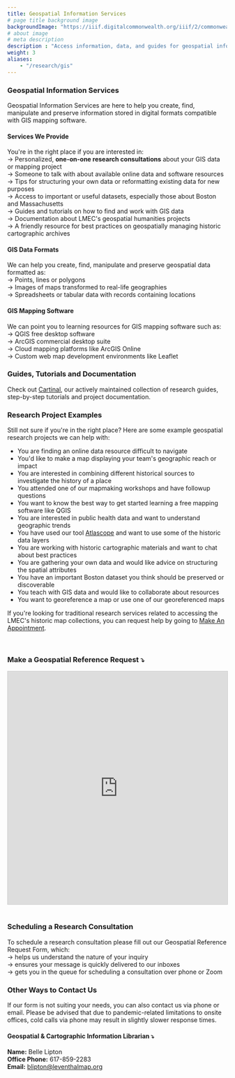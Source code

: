 ```yaml
---
title: Geospatial Information Services
# page title background image
backgroundImage: "https://iiif.digitalcommonwealth.org/iiif/2/commonwealth:3f463366g/1292,3248,8404,3417/1200,/0/default.jpg"
# about image
# meta description
description : "Access information, data, and guides for geospatial information"
weight: 3
aliases:
    - "/research/gis"
---
```


### Geospatial Information Services

Geospatial Information Services are here to help you create, find, manipulate and preserve information stored in digital formats compatible with GIS mapping software.

#### Services We Provide
You're in the right place if you are interested in: <br>
→ Personalized, **one-on-one research consultations** about your GIS data or mapping project <br>
→ Someone to talk with about available online data and software resources<br>
→ Tips for structuring your own data or reformatting existing data for new purposes <br>
→ Access to important or useful datasets, especially those about Boston and Massachusetts <br>
→ Guides and tutorials on how to find and work with GIS data <br>
→ Documentation about LMEC's geospatial humanities projects <br>
→ A friendly resource for best practices on geospatially managing historic cartographic archives

#### GIS Data Formats
We can help you create, find, manipulate and preserve geospatial data formatted as:<br>
→  Points, lines or polygons <br>
→  Images of maps transformed to real-life geographies <br>
→  Spreadsheets or tabular data with records containing locations <br>

#### GIS Mapping Software
We can point you to learning resources for GIS mapping software such as:<br>
→  QGIS free desktop software <br>
→  ArcGIS commercial desktop suite <br>
→  Cloud mapping platforms like ArcGIS Online <br>
→  Custom web map development environments like Leaflet <br>




### Guides, Tutorials and Documentation
Check out <a target = "_blank" href ='https://geoservices.leventhalmap.org/cartinal/'>Cartinal</a>, our actively maintained collection of research guides, step-by-step tutorials and project documentation.

### Research Project Examples
Still not sure if you're in the right place? Here are some example geospatial research projects we can help with: <br>
- You are finding an online data resource difficult to navigate <br>
- You'd like to make a map displaying your team's geographic reach or impact <br>
- You are interested in combining different historical sources to investigate the history of a place <br>
- You attended one of our mapmaking workshops and have followup questions <br>
- You want to know the best way to get started learning a free mapping software like QGIS <br>
- You are interested in public health data and want to understand geographic trends <br>
- You have used our tool <a target = "_blank" href ='https://atlascope.leventhalmap.org/'>Atlascope</a> and want to use some of the historic data layers <br>
- You are working with historic cartographic materials and want to chat about best practices <br>
- You are gathering your own data and would like advice on structuring the spatial attributes <br>
- You have an important Boston dataset you think should be preserved or discoverable <br>
- You teach with GIS data and would like to collaborate about resources <br>
- You want to georeference a map or use one of our georeferenced maps <br>





If you're looking for traditional research services related to accessing the LMEC's historic map collections, you can request help by going to <a target = "_blank" href ='https://www.leventhalmap.org/research/appointments'>Make An Appointment</a>.

<br>

### Make a Geospatial Reference Request ⤵️

<iframe class="airtable-embed" src="https://airtable.com/embed/shrY1Rvnl5qfYo99n?backgroundColor=teal" frameborder="0" onmousewheel="" width="100%" height="533" style="background: transparent; border: 1px solid #ccc;"></iframe>

<br>
<br>

### Scheduling a Research Consultation

To schedule a research consultation please fill out our Geospatial Reference Request Form, which: <br>
→ helps us understand the nature of your inquiry <br>
→ ensures your message is quickly delivered to our inboxes <br>
→ gets you in the queue for scheduling a consultation over phone or Zoom

### Other Ways to Contact Us
If our form is not suiting your needs, you can also contact us via phone or email. Please be advised that due to pandemic-related limitations to onsite offices, cold calls via phone may result in slightly slower response times.

#### Geospatial & Cartographic Information Librarian ⤵️

**Name:** Belle Lipton <br>
**Office Phone:** 617-859-2283 <br>
**Email:** blipton@leventhalmap.org